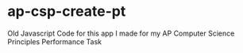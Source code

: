 # ap-csp-create-pt

Old Javascript Code for this app I made for my AP Computer Science Principles Performance Task
